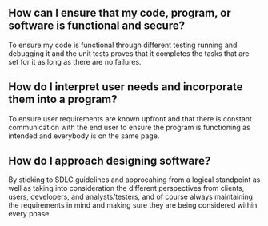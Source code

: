 ## How can I ensure that my code, program, or software is functional and secure?
To ensure my code is functional through different testing running and debugging it and the unit tests proves that it completes the tasks that are set for it as long as there are no failures.


## How do I interpret user needs and incorporate them into a program?
To ensure user requirements are known upfront and that there is constant communication with the end user to ensure the program is functioning as intended and everybody is on the same page.

## How do I approach designing software?
By sticking to SDLC guidelines and approcahing from a logical standpoint as well as taking into consideration the different perspectives from clients, users, developers, and analysts/testers, and of course always maintaining the requirements in mind and making sure they are being considered within every phase. 
